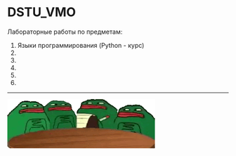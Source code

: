 # DSTU_VMO
Лабораторные работы по предметам:
1. Языки программирования (Python -  курс)
2.
3. 
4. 
5.
6. 

---

![](readme_file/3x.gif)
